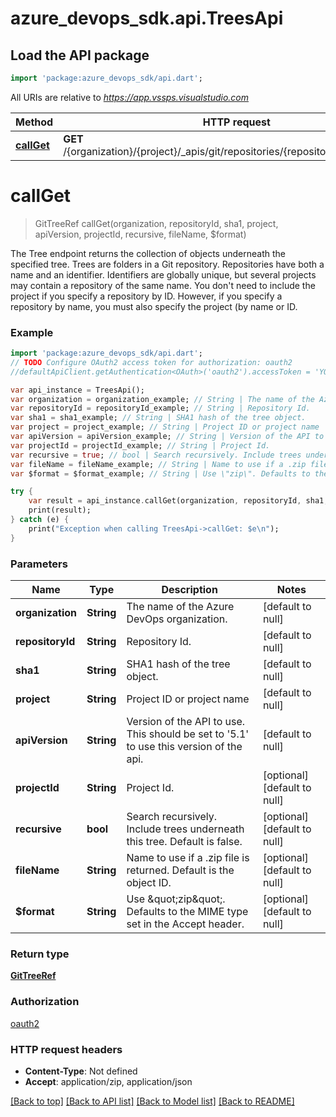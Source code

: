 # azure_devops_sdk.api.TreesApi

## Load the API package
```dart
import 'package:azure_devops_sdk/api.dart';
```

All URIs are relative to *https://app.vssps.visualstudio.com*

Method | HTTP request | Description
------------- | ------------- | -------------
[**callGet**](TreesApi.md#callGet) | **GET** /{organization}/{project}/_apis/git/repositories/{repositoryId}/trees/{sha1} | 


# **callGet**
> GitTreeRef callGet(organization, repositoryId, sha1, project, apiVersion, projectId, recursive, fileName, $format)



The Tree endpoint returns the collection of objects underneath the specified tree. Trees are folders in a Git repository.  Repositories have both a name and an identifier. Identifiers are globally unique, but several projects may contain a repository of the same name. You don't need to include the project if you specify a repository by ID. However, if you specify a repository by name, you must also specify the project (by name or ID.

### Example 
```dart
import 'package:azure_devops_sdk/api.dart';
// TODO Configure OAuth2 access token for authorization: oauth2
//defaultApiClient.getAuthentication<OAuth>('oauth2').accessToken = 'YOUR_ACCESS_TOKEN';

var api_instance = TreesApi();
var organization = organization_example; // String | The name of the Azure DevOps organization.
var repositoryId = repositoryId_example; // String | Repository Id.
var sha1 = sha1_example; // String | SHA1 hash of the tree object.
var project = project_example; // String | Project ID or project name
var apiVersion = apiVersion_example; // String | Version of the API to use.  This should be set to '5.1' to use this version of the api.
var projectId = projectId_example; // String | Project Id.
var recursive = true; // bool | Search recursively. Include trees underneath this tree. Default is false.
var fileName = fileName_example; // String | Name to use if a .zip file is returned. Default is the object ID.
var $format = $format_example; // String | Use \"zip\". Defaults to the MIME type set in the Accept header.

try { 
    var result = api_instance.callGet(organization, repositoryId, sha1, project, apiVersion, projectId, recursive, fileName, $format);
    print(result);
} catch (e) {
    print("Exception when calling TreesApi->callGet: $e\n");
}
```

### Parameters

Name | Type | Description  | Notes
------------- | ------------- | ------------- | -------------
 **organization** | **String**| The name of the Azure DevOps organization. | [default to null]
 **repositoryId** | **String**| Repository Id. | [default to null]
 **sha1** | **String**| SHA1 hash of the tree object. | [default to null]
 **project** | **String**| Project ID or project name | [default to null]
 **apiVersion** | **String**| Version of the API to use.  This should be set to &#39;5.1&#39; to use this version of the api. | [default to null]
 **projectId** | **String**| Project Id. | [optional] [default to null]
 **recursive** | **bool**| Search recursively. Include trees underneath this tree. Default is false. | [optional] [default to null]
 **fileName** | **String**| Name to use if a .zip file is returned. Default is the object ID. | [optional] [default to null]
 **$format** | **String**| Use \&quot;zip\&quot;. Defaults to the MIME type set in the Accept header. | [optional] [default to null]

### Return type

[**GitTreeRef**](GitTreeRef.md)

### Authorization

[oauth2](../README.md#oauth2)

### HTTP request headers

 - **Content-Type**: Not defined
 - **Accept**: application/zip, application/json

[[Back to top]](#) [[Back to API list]](../README.md#documentation-for-api-endpoints) [[Back to Model list]](../README.md#documentation-for-models) [[Back to README]](../README.md)

